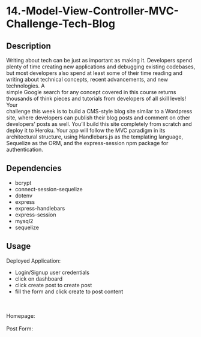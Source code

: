 # 14.-Model-View-Controller-MVC-Challenge-Tech-Blog

## Description
Writing about tech can be just as important as making it. Developers spend plenty of time creating new applications and debugging existing codebases, <br/>
but most developers also spend at least some of their time reading and writing about technical concepts, recent advancements, and new technologies. A <br/>
simple Google search for any concept covered in this course returns thousands of think pieces and tutorials from developers of all skill levels!  Your<br/>
challenge this week is to build a CMS-style blog site similar to a Wordpress site, where developers can publish their blog posts and comment on other <br/>
developers’ posts as well. You’ll build this site completely from scratch and deploy it to Heroku. Your app will follow the MVC paradigm in its <br/>
architectural structure, using Handlebars.js as the templating language, Sequelize as the ORM, and the express-session npm package for authentication.

## Dependencies
* bcrypt
* connect-session-sequelize
* dotenv
* express
* express-handlebars
* express-session
* mysql2
* sequelize

## Usage
Deployed Application: 
<br/>
* Login/Signup user credentials
* click on dashboard
* click create post to create post
* fill the form and click create to post content
<br/>
<br/>
Homepage:<br/>
<br/>
Post Form:<br/>

